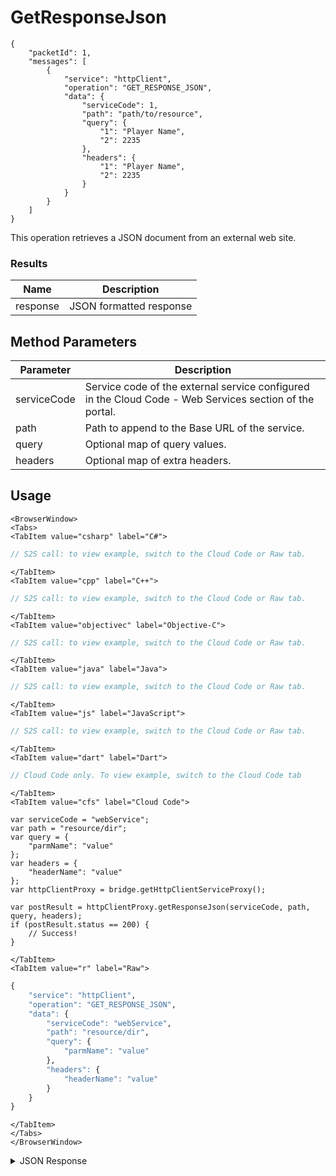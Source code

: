 # GetResponseJson

```
{
    "packetId": 1,
    "messages": [
        {
            "service": "httpClient",
            "operation": "GET_RESPONSE_JSON",
            "data": {
                "serviceCode": 1,
                "path": "path/to/resource",
                "query": {
                    "1": "Player Name",
                    "2": 2235
                },
                "headers": {
                    "1": "Player Name",
                    "2": 2235
                }
            }
        }
    ]
}
```

This operation retrieves a JSON document from an external web site.




### Results
Name | Description
--------- | -----------
response | JSON formatted response

<PartialServop service_name="httpClient" operation_name="GET_RESPONSE_JSON" />

## Method Parameters
Parameter | Description
--------- | -----------
serviceCode | Service code of the external service configured in the Cloud Code - Web Services section of the portal. 
path | Path to append to the Base URL of the service. 
query | Optional map of query values. 
headers | Optional map of extra headers. 

## Usage

```mdx-code-block
<BrowserWindow>
<Tabs>
<TabItem value="csharp" label="C#">
```

```csharp
// S2S call: to view example, switch to the Cloud Code or Raw tab.
```

```mdx-code-block
</TabItem>
<TabItem value="cpp" label="C++">
```

```cpp
// S2S call: to view example, switch to the Cloud Code or Raw tab.
```

```mdx-code-block
</TabItem>
<TabItem value="objectivec" label="Objective-C">
```

```objectivec
// S2S call: to view example, switch to the Cloud Code or Raw tab.
```

```mdx-code-block
</TabItem>
<TabItem value="java" label="Java">
```

```java
// S2S call: to view example, switch to the Cloud Code or Raw tab.
```

```mdx-code-block
</TabItem>
<TabItem value="js" label="JavaScript">
```

```javascript
// S2S call: to view example, switch to the Cloud Code or Raw tab.
```

```mdx-code-block
</TabItem>
<TabItem value="dart" label="Dart">
```

```dart
// Cloud Code only. To view example, switch to the Cloud Code tab
```

```mdx-code-block
</TabItem>
<TabItem value="cfs" label="Cloud Code">
```

```cfscript
var serviceCode = "webService";
var path = "resource/dir";
var query = {
	"parmName": "value"
};
var headers = {
	"headerName": "value"
};
var httpClientProxy = bridge.getHttpClientServiceProxy();

var postResult = httpClientProxy.getResponseJson(serviceCode, path, query, headers);
if (postResult.status == 200) {
    // Success!
}
```

```mdx-code-block
</TabItem>
<TabItem value="r" label="Raw">
```

```r
{
	"service": "httpClient",
	"operation": "GET_RESPONSE_JSON",
	"data": {
		"serviceCode": "webService",
		"path": "resource/dir",
		"query": {
			"parmName": "value"
		},
		"headers": {
			"headerName": "value"
		}
	}
}
```

```mdx-code-block
</TabItem>
</Tabs>
</BrowserWindow>
```

<details>
<summary>JSON Response</summary>

```json
{
    "packetId": 1,
    "messageResponses": [
        {
            "status": 200,
            "data": {
                "response": {
                    "result": "Result content"
                }
            }
        }
    ]
}
```
</details>

